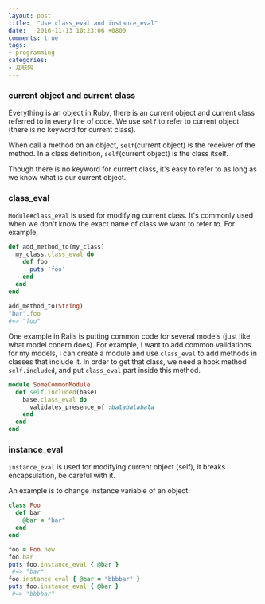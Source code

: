 ```yaml
---
layout: post
title:  "Use class_eval and instance_eval"
date:   2016-11-13 10:23:06 +0800
comments: true
tags:
- programming
categories:
- 互联网
---
```


### current object and current class

Everything is an object in Ruby, there is an current object and current class referred to in every line of code. We use `self` to refer to current object (there is no keyword for current class).

When call a method on an object, `self`(current object) is the receiver of the method. In a class definition, `self`(current object) is the class itself.

Though there is no keyword for current class, it's easy to refer to as long as we know what is our current object.


### class_eval

`Module#class_eval` is used for modifying current class. It's commonly used when we don't know the exact name of class we want to refer to. For example,

```ruby
def add_method_to(my_class)
  my_class.class_eval do
    def foo
      puts 'foo'
    end
  end
end
			
add_method_to(String)
"bar".foo
#=> "foo"
```


One example in Rails is putting common code for several models (just like what model conern does). For example, I want to add common validations for my models, I can create a module and use `class_eval` to add methods in classes that include it. In order to get that class, we need a hook method `self.included`, and put `class_eval` part inside this method.

```ruby
module SomeCommonModule
  def self.included(base)
    base.class_eval do
      validates_presence_of :balabalabala
    end
  end
end
```

### instance_eval

`instance_eval` is used for modifying current object (self), it breaks encapsulation, be careful with it.

An example is to change instance variable of an object:

```ruby
class Foo
  def bar
    @bar = "bar"
  end
end

foo = Foo.new
foo.bar
puts foo.instance_eval { @bar }
 #=> "bar"
foo.instance_eval { @bar = "bbbbar" }
puts foo.instance_eval { @bar }
 #=> "bbbbar"
```



